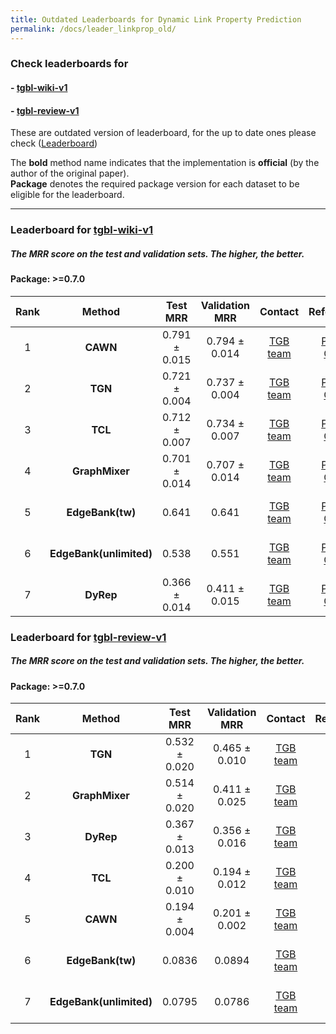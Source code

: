 ```yaml
---
title: Outdated Leaderboards for Dynamic Link Property Prediction
permalink: /docs/leader_linkprop_old/
---
```


### Check leaderboards for
#### - [tgbl-wiki-v1](#tgbl-wiki-v1)
#### - [tgbl-review-v1](#tgbl-review-v1)

These are outdated version of leaderboard, for the up to date ones please check ([Leaderboard](../leader_linkprop/))


The **bold** method name indicates that the implementation is **official** (by the author of the original paper). <br/>
**Package** denotes the required package version for each dataset to be eligible for the leaderboard.


<a name="tgbl-wiki-v1"/>

-------

### Leaderboard for [tgbl-wiki-v1](../linkprop/#tgbl-wiki-v1)
##### The MRR score on the test and validation sets. The higher, the better.

#### Package: >=0.7.0

| Rank  | Method | Test MRR | Validation MRR | Contact | References | Date 
|:----:|:-----:|:------:|:-----:|:-----:|:-----:|-----:|
|  1  |  **CAWN**  | 0.791 ± 0.015   | 0.794 ± 0.014 | [TGB team](mailto:shenyang.huang@mail.mcgill.ca) | [Paper](http://snap.stanford.edu/caw/), [Code](https://github.com/shenyangHuang/TGB) | June 7th, 2023 |
|  2  |  **TGN**  | 0.721 ± 0.004   | 0.737 ± 0.004 |[TGB team](mailto:shenyang.huang@mail.mcgill.ca) | [Paper](https://arxiv.org/abs/2006.10637), [Code](https://github.com/shenyangHuang/TGB) | June 7th, 2023 |
|  3  |  **TCL**  | 0.712 ± 0.007   | 0.734 ± 0.007 |[TGB team](mailto:shenyang.huang@mail.mcgill.ca) | [Paper](https://arxiv.org/abs/2105.07944), [Code](https://github.com/shenyangHuang/TGB) | June 7th, 2023 |
|  4  |  **GraphMixer**  | 0.701 ± 0.014   | 0.707 ± 0.014 |[TGB team](mailto:shenyang.huang@mail.mcgill.ca) | [Paper](https://openreview.net/forum?id=ayPPc0SyLv1), [Code](https://github.com/shenyangHuang/TGB) | June 7th, 2023 |
|  5  |  **EdgeBank(tw)**  | 0.641   | 0.641 |[TGB team](mailto:shenyang.huang@mail.mcgill.ca) | [Paper](https://openreview.net/forum?id=1GVpwr2Tfdg), [Code](https://github.com/shenyangHuang/TGB) | June 7th, 2023 |
|  6  |  **EdgeBank(unlimited)**  | 0.538   |  0.551 |[TGB team](mailto:shenyang.huang@mail.mcgill.ca) | [Paper](https://openreview.net/forum?id=1GVpwr2Tfdg), [Code](https://github.com/shenyangHuang/TGB) | June 7th, 2023 |
|  7  |  **DyRep**  | 0.366 ± 0.014   | 0.411 ± 0.015 |[TGB team](mailto:shenyang.huang@mail.mcgill.ca) | [Paper](https://openreview.net/forum?id=HyePrhR5KX), [Code](https://github.com/shenyangHuang/TGB) | June 7th, 2023 |


### Leaderboard for [tgbl-review-v1](../linkprop/#tgbl-review-v1)
##### The MRR score on the test and validation sets. The higher, the better.

#### Package: >=0.7.0

| Rank  | Method | Test MRR | Validation MRR | Contact | References | Date 
|:----:|:-----:|:------:|:-----:|:-----:|:-----:|-----:|
|  1  |  **TGN**  | 0.532 ± 0.020   | 0.465 ± 0.010 |[TGB team](mailto:shenyang.huang@mail.mcgill.ca) | [Paper](https://arxiv.org/abs/2006.10637), [Code](https://github.com/shenyangHuang/TGB) | June 7th, 2023 |
|  2  |  **GraphMixer**  | 0.514 ± 0.020   | 0.411 ± 0.025 |[TGB team](mailto:shenyang.huang@mail.mcgill.ca) | [Paper](https://openreview.net/forum?id=ayPPc0SyLv1), [Code](https://github.com/shenyangHuang/TGB) | June 7th, 2023 |
|  3  |  **DyRep**  | 0.367 ± 0.013   | 0.356 ± 0.016 |[TGB team](mailto:shenyang.huang@mail.mcgill.ca) | [Paper](https://openreview.net/forum?id=HyePrhR5KX), [Code](https://github.com/shenyangHuang/TGB) | June 7th, 2023 |
|  4  |  **TCL**  | 0.200 ± 0.010   | 0.194 ± 0.012 |[TGB team](mailto:shenyang.huang@mail.mcgill.ca) | [Paper](https://arxiv.org/abs/2105.07944), [Code](https://github.com/shenyangHuang/TGB) | June 7th, 2023 |
|  5  |  **CAWN**  | 0.194 ± 0.004   | 0.201 ± 0.002 | [TGB team](mailto:shenyang.huang@mail.mcgill.ca) | [Paper](http://snap.stanford.edu/caw/), [Code](https://github.com/shenyangHuang/TGB) | June 7th, 2023 |
|  6  |  **EdgeBank(tw)**  | 0.0836   |  0.0894 |[TGB team](mailto:shenyang.huang@mail.mcgill.ca) | [Paper](https://openreview.net/forum?id=1GVpwr2Tfdg), [Code](https://github.com/shenyangHuang/TGB) | June 7th, 2023 |
|  7  |  **EdgeBank(unlimited)**  | 0.0795   |   0.0786 |[TGB team](mailto:shenyang.huang@mail.mcgill.ca) | [Paper](https://openreview.net/forum?id=1GVpwr2Tfdg), [Code](https://github.com/shenyangHuang/TGB) | June 7th, 2023 |


